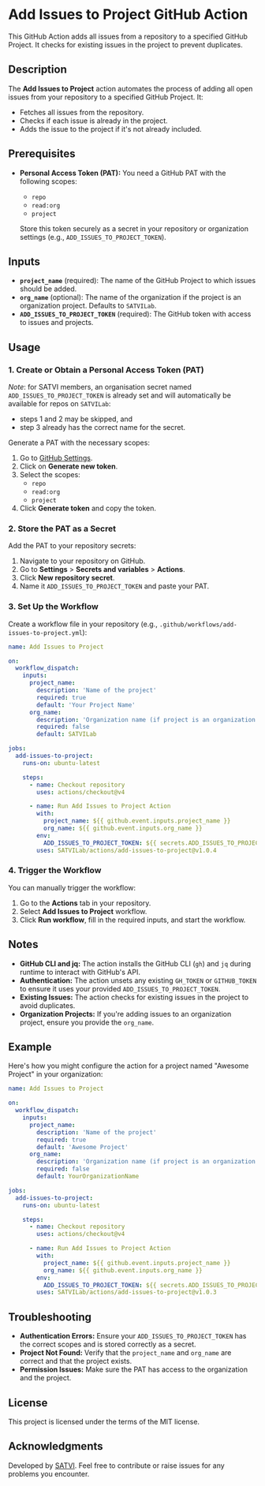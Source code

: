# Add Issues to Project GitHub Action

This GitHub Action adds all issues from a repository to a specified GitHub Project. It checks for existing issues in the project to prevent duplicates.

## Description

The **Add Issues to Project** action automates the process of adding all open issues from your repository to a specified GitHub Project. It:

- Fetches all issues from the repository.
- Checks if each issue is already in the project.
- Adds the issue to the project if it's not already included.

## Prerequisites

- **Personal Access Token (PAT):** You need a GitHub PAT with the following scopes:
  - `repo`
  - `read:org`
  - `project`

  Store this token securely as a secret in your repository or organization settings (e.g., `ADD_ISSUES_TO_PROJECT_TOKEN`).


## Inputs

- **`project_name`** (required): The name of the GitHub Project to which issues should be added.
- **`org_name`** (optional): The name of the organization if the project is an organization project. Defaults to `SATVILab`.
- **`ADD_ISSUES_TO_PROJECT_TOKEN`** (required): The GitHub token with access to issues and projects.

## Usage

### 1. Create or Obtain a Personal Access Token (PAT)

*Note*: for SATVI members, an organisation secret named `ADD_ISSUES_TO_PROJECT_TOKEN` is already set and will automatically be available for repos on `SATVILab`:

- steps 1 and 2 may be skipped, and
- step 3 already has the correct name for the secret.

Generate a PAT with the necessary scopes:

1. Go to [GitHub Settings](https://github.com/settings/tokens).
2. Click on **Generate new token**.
3. Select the scopes:
   - `repo`
   - `read:org`
   - `project`
4. Click **Generate token** and copy the token.

### 2. Store the PAT as a Secret

Add the PAT to your repository secrets:

1. Navigate to your repository on GitHub.
2. Go to **Settings** > **Secrets and variables** > **Actions**.
3. Click **New repository secret**.
4. Name it `ADD_ISSUES_TO_PROJECT_TOKEN` and paste your PAT.

### 3. Set Up the Workflow

Create a workflow file in your repository (e.g., `.github/workflows/add-issues-to-project.yml`):

```yaml
name: Add Issues to Project

on:
  workflow_dispatch:
    inputs:
      project_name:
        description: 'Name of the project'
        required: true
        default: 'Your Project Name'
      org_name:
        description: 'Organization name (if project is an organization project)'
        required: false
        default: SATVILab

jobs:
  add-issues-to-project:
    runs-on: ubuntu-latest

    steps:
      - name: Checkout repository
        uses: actions/checkout@v4

      - name: Run Add Issues to Project Action
        with:
          project_name: ${{ github.event.inputs.project_name }}
          org_name: ${{ github.event.inputs.org_name }}
        env:
          ADD_ISSUES_TO_PROJECT_TOKEN: ${{ secrets.ADD_ISSUES_TO_PROJECT_TOKEN }}
        uses: SATVILab/actions/add-issues-to-project@v1.0.4

```

### 4. Trigger the Workflow

You can manually trigger the workflow:

1. Go to the **Actions** tab in your repository.
2. Select **Add Issues to Project** workflow.
3. Click **Run workflow**, fill in the required inputs, and start the workflow.

## Notes

- **GitHub CLI and jq:** The action installs the GitHub CLI (`gh`) and `jq` during runtime to interact with GitHub's API.
- **Authentication:** The action unsets any existing `GH_TOKEN` or `GITHUB_TOKEN` to ensure it uses your provided `ADD_ISSUES_TO_PROJECT_TOKEN`.
- **Existing Issues:** The action checks for existing issues in the project to avoid duplicates.
- **Organization Projects:** If you're adding issues to an organization project, ensure you provide the `org_name`.

## Example

Here's how you might configure the action for a project named "Awesome Project" in your organization:

```yaml
name: Add Issues to Project

on:
  workflow_dispatch:
    inputs:
      project_name:
        description: 'Name of the project'
        required: true
        default: 'Awesome Project'
      org_name:
        description: 'Organization name (if project is an organization project)'
        required: false
        default: YourOrganizationName

jobs:
  add-issues-to-project:
    runs-on: ubuntu-latest

    steps:
      - name: Checkout repository
        uses: actions/checkout@v4

      - name: Run Add Issues to Project Action
        with:
          project_name: ${{ github.event.inputs.project_name }}
          org_name: ${{ github.event.inputs.org_name }}
        env:
          ADD_ISSUES_TO_PROJECT_TOKEN: ${{ secrets.ADD_ISSUES_TO_PROJECT_TOKEN }}
        uses: SATVILab/actions/add-issues-to-project@v1.0.3

```

## Troubleshooting

- **Authentication Errors:** Ensure your `ADD_ISSUES_TO_PROJECT_TOKEN` has the correct scopes and is stored correctly as a secret.
- **Project Not Found:** Verify that the `project_name` and `org_name` are correct and that the project exists.
- **Permission Issues:** Make sure the PAT has access to the organization and the project.

## License

This project is licensed under the terms of the MIT license.

## Acknowledgments

Developed by [SATVI](https://github.com/SATVILab). Feel free to contribute or raise issues for any problems you encounter.
